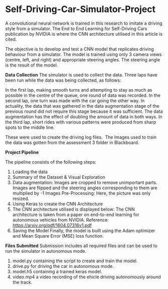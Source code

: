 # Self-Driving-Car-Simulator-Project
A convolutional neural network is trained in this research to imitate a driving style from a simulator. The End to End Learning for Self-Driving Cars publication by NVIDIA is where the CNN architecture utilised in this article is cited.

The objective is to develop and test a CNN model that replicates driving behaviour from a simulator.
The model is trained using only 3 camera views (centre, left, and right) and appropriate steering angles.
The steering angle is the result of the model.

**Data Collection**
The simulator is used to collect the data.
Three laps have been run while the data was being collected, as follows:

In the first lap, making smooth turns and attempting to stay as much as possible in the centre of the queue, one round of data was recorded.
In the second lap, one turn was made with the car going the other way. In actuality, the data that was gathered in the data augmentation stage of the previous round did not require this stage because it was sufficient. The data augmentation has the effect of doubling the amount of data in both ways.
In the third lap, short rides with various patterns were produced from sharp spots to the middle line.

These were used to create the driving log files. 
The Images used to train the data was gotten from the assessment 3 folder in Blackboard.



**Project Pipeline**

The pipeline consists of the following steps:
1. Loading the data
2. Summary of the Dataset & Visual Exploration
3. Data augmentation: Images are cropped to remove unimportant parts. Images are flipped and the steering angles corresponding to them are multiplied by -1 Images Pre-Processing: Here, the picture was only resized.
4. Using Keras to create the CNN Architecture
5. The CNN architecture utilised is displayed below:
    The CNN architecture is taken from a paper on end-to-end learning for autonomous vehicles from NVIDIA. Reference: https://arxiv.org/pdf/1604.07316v1.pdf
6. Saving the Model
Finally, the model is built using the Adam optimizer and Mean Square Error (MSE) loss function.


**Files Submitted**
Submission includes all required files and can be used to run the simulator in autonomous mode.

1. model.py containing the script to create and train the model.
2. drive.py for driving the car in autonomous mode.
3. model.h5 containing a trained keras model.
4. video.mp4 a video recording of the ehicle driving autonomously around the track.

